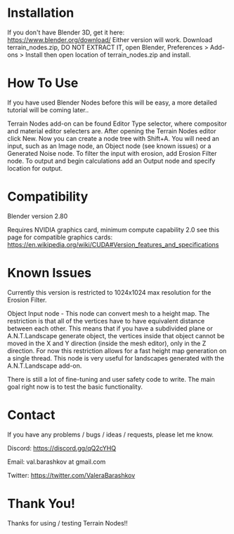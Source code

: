 # Installation
If you don't have Blender 3D, get it here: https://www.blender.org/download/ Either version will work.
Download terrain_nodes.zip, DO NOT EXTRACT IT, open Blender, Preferences > Add-ons > Install then open location of terrain_nodes.zip and install.

# How To Use
If you have used Blender Nodes before this will be easy, a more detailed tutorial will be coming later..

Terrain Nodes add-on can be found Editor Type selector, where compositor and material editor selecters are. After opening the Terrain Nodes editor click New. Now you can create a node tree with Shift+A. You will need an input, such as an Image node, an Object node (see known issues) or a Generated Noise node. To filter the input with erosion, add Erosion Filter node. To output and begin calculations add an Output node and specify location for output.

# Compatibility
Blender version 2.80

Requires NVIDIA graphics card, minimum compute capability 2.0 see this page for compatible graphics cards: https://en.wikipedia.org/wiki/CUDA#Version_features_and_specifications

# Known Issues
Currently this version is restricted to 1024x1024 max resolution for the Erosion Filter.

Object Input node - This node can convert mesh to a height map. The restriction is that all of the vertices have to have equivalent distance between each other. This means that if you have a subdivided plane or A.N.T.Landscape generate object, the vertices inside that object cannot be moved in the X and Y direction (inside the mesh editor), only in the Z direction. For now this restriction allows for a fast height map generation on a single thread. This node is very useful for landscapes generated with the A.N.T.Landscape add-on.

There is still a lot of fine-tuning and user safety code to write. The main goal right now is to test the basic functionality.

# Contact
If you have any problems / bugs / ideas / requests, please let me know. 

Discord: https://discord.gg/qQ2cYHQ

Email: val.barashkov at gmail.com

Twitter: https://twitter.com/ValeraBarashkov

# Thank You!
Thanks for using / testing Terrain Nodes!!
